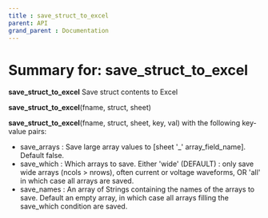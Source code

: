 ```yaml
---
title : save_struct_to_excel
parent: API
grand_parent : Documentation
---
```

# Summary for: **save_struct_to_excel**

**save_struct_to_excel** Save struct contents to Excel

**save_struct_to_excel**(fname, struct, sheet)

**save_struct_to_excel**(fname, struct, sheet, key, val) with the following
key-value pairs:
* save_arrays : Save large array values to [sheet '_'
array_field_name]. Default false.
* save_which : Which arrays to save. Either 'wide' (DEFAULT) : only save wide
arrays (ncols > nrows), often current or voltage waveforms, OR 'all' in
which case all arrays are saved.
* save_names : An array of Strings containing the names of the arrays
to save. Default an empty array, in which case all arrays filling the
save_which condition are saved.

